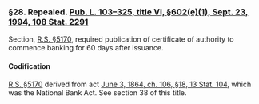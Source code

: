 ### §28. Repealed. [Pub. L. 103–325, title VI, §602(e)(1), Sept. 23, 1994, 108 Stat. 2291](/statviewer.htm?volume=108&page=2291) ###

Section, [R.S. §5170](/statviewer.htm?volume=rs&page=999), required publication of certificate of authority to commence banking for 60 days after issuance.

#### Codification ####

[R.S. §5170](/statviewer.htm?volume=rs&page=999) derived from act [June 3, 1864, ch. 106, §18, 13 Stat. 104](/statviewer.htm?volume=13&page=104), which was the National Bank Act. See section 38 of this title.